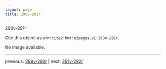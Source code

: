 ```yaml
---
layout: page
title: 290v-291r
---
```


290v-291r

Cite this object as `urn:cite2:hmt:e3pages.v1:290v-291r`.

No image available. 



---

previous: [289v-290r](../289v-290r/) | next: [291v-292r](../291v-292r/)